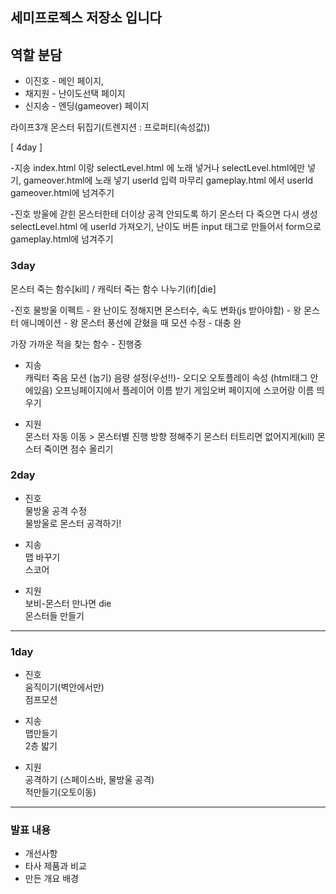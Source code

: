 
## 세미프로젝스 저장소 입니다

## 역할 분담
* 이진호 - 메인 페이지,
* 채지원 - 난이도선택 페이지
* 신지송 - 엔딩(gameover) 페이지



라이프3개
몬스터 뒤집기(트렌지션 : 프로퍼티(속성값))


[ 4day ]

-지송
index.html 이랑 selectLevel.html 에 노래 넣거나 selectLevel.html에만 넣기, gameover.html에 노래 넣기
userId 입력 마무리
gameplay.html 에서 userId gameover.html에 넘겨주기

-진호
방울에 갇힌 몬스터한테 더이상 공격 안되도록 하기
몬스터 다 죽으면 다시 생성
selectLevel.html 에 userId 가져오기, 난이도 버튼 input 태그로 만들어서 form으로 gameplay.html에 넘겨주기

### 3day
몬스터 죽는 함수[kill] / 캐릭터 죽는 함수 나누기(if)[die]

-진호
물방울 이펙트 - 완
난이도 정해지면 몬스터수, 속도 변화(js 받아야함) - 왕
몬스터 애니메이션 - 왕
몬스터 풍선에 갇혔을 때 모션 수정 - 대충 완

가장 가까운 적을 찾는 함수 - 진행중

- 지송  
캐릭터 죽음 모션 (눕기)
음량 설정(우선!!)- 오디오 오토플레이 속성 (html태그 안에있음)
오프닝페이지에서 플레이어 이름 받기
게임오버 페이지에 스코어랑 이름 띄우기

- 지원  
몬스터 자동 이동 > 몬스터별 진행 방향 정해주기
몬스터 터트리면 없어지게(kill)
몬스터 죽이면 점수 올리기


### 2day 
   
- 진호  
물방울 공격 수정  
물방울로 몬스터 공격하기!

- 지송  
맵 바꾸기  
스코어

- 지원  
보비-몬스터 만나면 die  
몬스터들 만들기  

-----------------  
  
  
### 1day
  
- 진호  
움직이기(벽안에서만)   
점프모션 

- 지송  
맵만들기   
2층 밟기

- 지원  
공격하기 (스페이스바, 물방울 공격)   
적만들기(오토이동)



------------
### 발표 내용

- 개선사항 
- 타사 제품과 비교
- 만든 개요 배경